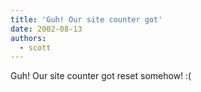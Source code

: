 ```yaml
---
title: 'Guh! Our site counter got'
date: 2002-08-13
authors:
  - scott
---
```


Guh! Our site counter got reset somehow! :(
